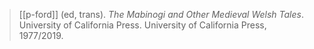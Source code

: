 > [[p-ford]] (ed, trans). *The Mabinogi and Other Medieval Welsh Tales*. University of California Press. University of California Press, 1977/2019.